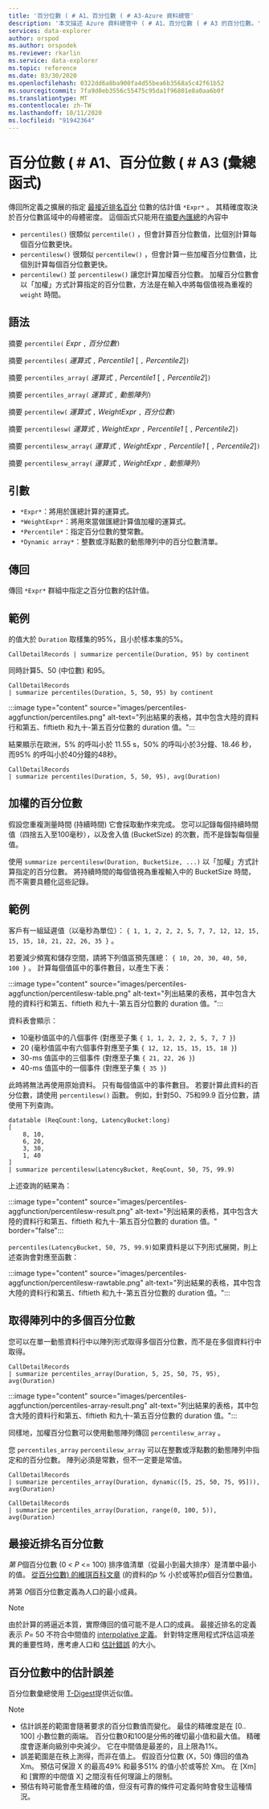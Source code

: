```yaml
---
title: '百分位數 ( # A1、百分位數 ( # A3-Azure 資料總管'
description: '本文描述 Azure 資料總管中 ( # A1、百分位數 ( # A3 的百分位數。'
services: data-explorer
author: orspod
ms.author: orspodek
ms.reviewer: rkarlin
ms.service: data-explorer
ms.topic: reference
ms.date: 03/30/2020
ms.openlocfilehash: 0322dd6a8ba900fa4d55bea6b3568a5c42f61b52
ms.sourcegitcommit: 7fa9d0eb3556c55475c95da1f96801e8a0aa6b0f
ms.translationtype: MT
ms.contentlocale: zh-TW
ms.lasthandoff: 10/11/2020
ms.locfileid: "91942364"
---
```

# <a name="percentile-percentiles-aggregation-function"></a>百分位數 ( # A1、百分位數 ( # A3 (彙總函式) 

傳回所定義之擴展的指定 [最接近排名百分](#nearest-rank-percentile) 位數的估計值 `*Expr*` 。
其精確度取決於百分位數區域中的母體密度。 這個函式只能用在[摘要內匯總](summarizeoperator.md)的內容中

* `percentiles()` 很類似 `percentile()` ，但會計算百分位數值，比個別計算每個百分位數更快。
* `percentilesw()` 很類似 `percentilew()` ，但會計算一些加權百分位數值，比個別計算每個百分位數更快。
* `percentilew()` 並 `percentilesw()` 讓您計算加權百分位數。 加權百分位數會以「加權」方式計算指定的百分位數，方法是在輸入中將每個值視為重複的 `weight` 時間。

## <a name="syntax"></a>語法

摘要 `percentile(` *Expr* `,` *百分位數*`)`

摘要 `percentiles(` *運算式* `,` *Percentile1* [ `,` *Percentile2*]`)`

摘要 `percentiles_array(` *運算式* `,` *Percentile1* [ `,` *Percentile2*]`)`

摘要 `percentiles_array(` *運算式* `,` *動態陣列*`)`

摘要 `percentilew(` *運算式* `,` *WeightExpr* `,` *百分位數*`)`

摘要 `percentilesw(` *運算式* `,` *WeightExpr* `,` *Percentile1* [ `,` *Percentile2*]`)`

摘要 `percentilesw_array(` *運算式* `,` *WeightExpr* `,` *Percentile1* [ `,` *Percentile2*]`)`

摘要 `percentilesw_array(` *運算式* `,` *WeightExpr* `,` *動態陣列*`)`

## <a name="arguments"></a>引數

* `*Expr*`：將用於匯總計算的運算式。
* `*WeightExpr*`：將用來當做匯總計算值加權的運算式。
* `*Percentile*`：指定百分位數的雙常數。
* `*Dynamic array*`：整數或浮點數的動態陣列中的百分位數清單。

## <a name="returns"></a>傳回

傳回 `*Expr*` 群組中指定之百分位數的估計值。 

## <a name="examples"></a>範例

的值大於 `Duration` 取樣集的95%，且小於樣本集的5%。

```kusto
CallDetailRecords | summarize percentile(Duration, 95) by continent
```

同時計算5、50 (中位數) 和95。

```kusto
CallDetailRecords 
| summarize percentiles(Duration, 5, 50, 95) by continent
```

:::image type="content" source="images/percentiles-aggfunction/percentiles.png" alt-text="列出結果的表格，其中包含大陸的資料行和第五、fiftieth 和九十-第五百分位數的 duration 值。":::

結果顯示在歐洲，5% 的呼叫小於 11.55 s，50% 的呼叫小於3分鐘、18.46 秒，而95% 的呼叫小於40分鐘的48秒。

```kusto
CallDetailRecords 
| summarize percentiles(Duration, 5, 50, 95), avg(Duration)
```

## <a name="weighted-percentiles"></a>加權的百分位數

假設您重複測量時間 (持續時間) 它會採取動作來完成。 您可以記錄每個持續時間值（四捨五入至100毫秒），以及舍入值 (BucketSize) 的次數，而不是錄製每個量值。

使用 `summarize percentilesw(Duration, BucketSize, ...)` 以「加權」方式計算指定的百分位數。 將持續時間的每個值視為重複輸入中的 BucketSize 時間，而不需要具體化這些記錄。

## <a name="example"></a>範例

客戶有一組延遲值（以毫秒為單位）： `{ 1, 1, 2, 2, 2, 5, 7, 7, 12, 12, 15, 15, 15, 18, 21, 22, 26, 35 }` 。

若要減少頻寬和儲存空間，請將下列值區預先匯總： `{ 10, 20, 30, 40, 50, 100 }` 。 計算每個值區中的事件數目，以產生下表：

:::image type="content" source="images/percentiles-aggfunction/percentilesw-table.png" alt-text="列出結果的表格，其中包含大陸的資料行和第五、fiftieth 和九十-第五百分位數的 duration 值。":::

資料表會顯示：
 * 10毫秒值區中的八個事件 (對應至子集 `{ 1, 1, 2, 2, 2, 5, 7, 7 }`) 
 * 20 (毫秒值區中有六個事件對應至子集 `{ 12, 12, 15, 15, 15, 18 }`) 
 * 30-ms 值區中的三個事件 (對應至子集 `{ 21, 22, 26 }`) 
 * 40-ms 值區中的一個事件 (對應至子集 `{ 35 }`) 

此時將無法再使用原始資料。 只有每個值區中的事件數目。 若要計算此資料的百分位數，請使用 `percentilesw()` 函數。
例如，針對50、75和99.9 百分位數，請使用下列查詢。

```kusto
datatable (ReqCount:long, LatencyBucket:long) 
[ 
    8, 10, 
    6, 20, 
    3, 30, 
    1, 40 
]
| summarize percentilesw(LatencyBucket, ReqCount, 50, 75, 99.9) 
```

上述查詢的結果為：

:::image type="content" source="images/percentiles-aggfunction/percentilesw-result.png" alt-text="列出結果的表格，其中包含大陸的資料行和第五、fiftieth 和九十-第五百分位數的 duration 值。" border="false":::


`percentiles(LatencyBucket, 50, 75, 99.9)`如果資料是以下列形式展開，則上述查詢會對應至函數：

:::image type="content" source="images/percentiles-aggfunction/percentilesw-rawtable.png" alt-text="列出結果的表格，其中包含大陸的資料行和第五、fiftieth 和九十-第五百分位數的 duration 值。":::

## <a name="getting-multiple-percentiles-in-an-array"></a>取得陣列中的多個百分位數

您可以在單一動態資料行中以陣列形式取得多個百分位數，而不是在多個資料行中取得。

```kusto
CallDetailRecords 
| summarize percentiles_array(Duration, 5, 25, 50, 75, 95), avg(Duration)
```

:::image type="content" source="images/percentiles-aggfunction/percentiles-array-result.png" alt-text="列出結果的表格，其中包含大陸的資料行和第五、fiftieth 和九十-第五百分位數的 duration 值。":::

同樣地，加權百分位數可以使用動態陣列傳回 `percentilesw_array` 。

您 `percentiles_array` `percentilesw_array` 可以在整數或浮點數的動態陣列中指定和的百分位數。 陣列必須是常數，但不一定要是常值。

```kusto
CallDetailRecords 
| summarize percentiles_array(Duration, dynamic([5, 25, 50, 75, 95])), avg(Duration)
```

```kusto
CallDetailRecords 
| summarize percentiles_array(Duration, range(0, 100, 5)), avg(Duration)
```

## <a name="nearest-rank-percentile"></a>最接近排名百分位數

*第 P*個百分位數 (0 < *P* <= 100) 排序值清單（從最小到最大排序）是清單中最小的值。 [從百分位數) 的維琪百科文章](https://en.wikipedia.org/wiki/Percentile#The_Nearest_Rank_method) (的資料的*p* % 小於或等於*p*個百分位數值。

將第 *0*個百分位數定義為人口的最小成員。

>[!NOTE]
> 由於計算的將逼近本質，實際傳回的值可能不是人口的成員。
> 最接近排名的定義表示 *P*= 50 不符合中間值的 [interpolative 定義](https://en.wikipedia.org/wiki/Median)。 針對特定應用程式評估這項差異的重要性時，應考慮人口和 [估計錯誤](#estimation-error-in-percentiles) 的大小。

## <a name="estimation-error-in-percentiles"></a>百分位數中的估計誤差

百分位數彙總使用 [T-Digest](https://github.com/tdunning/t-digest/blob/master/docs/t-digest-paper/histo.pdf)提供近似值。

>[!NOTE]
> * 估計誤差的範圍會隨著要求的百分位數值而變化。 最佳的精確度是在 [0.. 100] 小數位數的兩端。 百分位數0和100是分佈的確切最小值和最大值。 精確度會逐漸向級別中央減少。 它在中間值是最差的，且上限為1%。
> * 誤差範圍是在秩上測得，而非在值上。 假設百分位數 (X，50) 傳回的值為 Xm。 預估可保證 X 的最高49% 和最多51% 的值小於或等於 Xm。 在 [Xm] 和 [實際的中間值 X] 之間沒有任何理論上的限制。
> * 預估有時可能會產生精確的值，但沒有可靠的條件可定義何時會發生這種情況。
